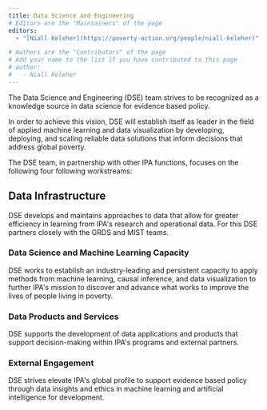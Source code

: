 ```yaml
---
title: Data Science and Engineering
# Editors are the "Maintainers" of the page
editors:
  - "[Niall Keleher](https://poverty-action.org/people/niall-keleher)"

# Authors are the "Contributors" of the page
# Add your name to the list if you have contributed to this page
# author:
#   - Niall Keleher
---
```


The Data Science and Engineering (DSE) team strives to be recognized as a knowledge
source in data science for evidence based policy.

In order to achieve this vision, DSE will establish itself as leader in the field of
applied machine learning and data visualization by developing, deploying, and scaling
reliable data solutions that inform decisions that address global poverty.

The DSE team, in partnership with other IPA functions, focuses on the following four
following workstreams:

## Data Infrastructure

DSE develops and maintains approaches to data that allow for greater efficiency in
learning from IPA's research and operational data. For this DSE partners closely with
the GRDS and MIST teams.

### Data Science and Machine Learning Capacity

DSE works to establish an industry-leading and persistent capacity to apply methods from
machine learning, causal inference, and data visualization to further IPA's mission to
discover and advance what works to improve the lives of people living in poverty.

### Data Products and Services

DSE supports the development of data applications and products that support
decision-making within IPA's programs and external partners.

### External Engagement

DSE strives elevate IPA's global profile to support evidence based policy through data
insights and ethics in machine learning and artificial intelligence for development.
